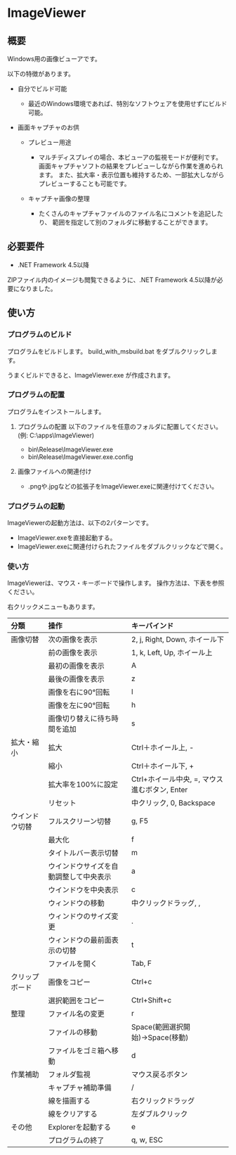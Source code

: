 # ImageViewer

## 概要
Windows用の画像ビューアです。

以下の特徴があります。

- 自分でビルド可能
  - 最近のWindows環境であれば、特別なソフトウェアを使用せずにビルド可能。
  
- 画面キャプチャのお供
  - プレビュー用途
    - マルチディスプレイの場合、本ビューアの監視モードが便利です。
      画面キャプチャソフトの結果をプレビューしながら作業を進められます。
      また、拡大率・表示位置も維持するため、一部拡大しながらプレビューすることも可能です。
    
  - キャプチャ画像の整理
    - たくさんのキャプチャファイルのファイル名にコメントを追記したり、
      範囲を指定して別のフォルダに移動することができます。

## 必要要件
- .NET Framework 4.5以降

ZIPファイル内のイメージも閲覧できるように、.NET Framework 4.5以降が必要になりました。

## 使い方

### プログラムのビルド
プログラムをビルドします。
build_with_msbuild.bat をダブルクリックします。

うまくビルドできると、ImageViewer.exe が作成されます。


### プログラムの配置
プログラムをインストールします。

1. プログラムの配置
   以下のファイルを任意のフォルダに配置してください。(例: C:\apps\ImageViewer\)
   - bin\Release\ImageViewer.exe
   - bin\Release\ImageViewer.exe.config
     
2. 画像ファイルへの関連付け
   - .pngや.jpgなどの拡張子をImageViewer.exeに関連付けてください。


### プログラムの起動
ImageViewerの起動方法は、以下の2パターンです。

- ImageViewer.exeを直接起動する。
- ImageViewer.exeに関連付けられたファイルをダブルクリックなどで開く。


### 使い方
ImageViewerは、マウス・キーボードで操作します。
操作方法は、下表を参照ください。

右クリックメニューもあります。

| 分類           | 操作                                   | キーバインド                                  |
| :--            | :--                                    | :--                                           |
| 画像切替       | 次の画像を表示                         | 2, j, Right, Down, ホイール下                 |
|                | 前の画像を表示                         | 1, k, Left, Up, ホイール上                    |
|                | 最初の画像を表示                       | A                                             |
|                | 最後の画像を表示                       | z                                             |
|                | 画像を右に90°回転                     | l                                             |
|                | 画像を左に90°回転                     | h                                             |
|                | 画像切り替えに待ち時間を追加           | s                                             |
| 拡大・縮小     | 拡大                                   | Ctrl＋ホイール上, -                           |
|                | 縮小                                   | Ctrl＋ホイール下, +                           |
|                | 拡大率を100%に設定                     | Ctrl+ホイール中央, =, マウス進むボタン, Enter |
|                | リセット                               | 中クリック, 0, Backspace                      |
| ウインドウ切替 | フルスクリーン切替                     | g, F5                                         |
|                | 最大化                                 | f                                             |
|                | タイトルバー表示切替                   | m                                             |
|                | ウインドウサイズを自動調整して中央表示 | a                                             |
|                | ウインドウを中央表示                   | c                                             |
|                | ウィンドウの移動                       | 中クリックドラッグ, ,                         |
|                | ウィンドウのサイズ変更                 | .                                             |
|                | ウィンドウの最前面表示の切替           | t                                             |
|                | ファイルを開く                         | Tab, F                                        |
| クリップボード | 画像をコピー                           | Ctrl+c                                        |
|                | 選択範囲をコピー                       | Ctrl+Shift+c                                  |
| 整理           | ファイル名の変更                       | r                                             |
|                | ファイルの移動                         | Space(範囲選択開始)→Space(移動)              |
|                | ファイルをゴミ箱へ移動                 | d                                             |
| 作業補助       | フォルダ監視                           | マウス戻るボタン                              |
|                | キャプチャ補助準備                     | /                                             |
|                | 線を描画する                           | 右クリックドラッグ                            |
|                | 線をクリアする                         | 左ダブルクリック                              |
| その他         | Explorerを起動する                     | e                                             |
|                | プログラムの終了                       | q, w, ESC                                     |
